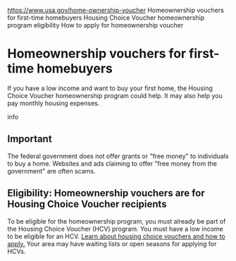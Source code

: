 

https://www.usa.gov/home-ownership-voucher
Homeownership vouchers for first-time homebuyers
Housing Choice Voucher homeownership program eligibility
How to apply for homeownership voucher

Homeownership vouchers for first-time homebuyers
================================================

If you have a low income and want to buy your first home, the Housing Choice Voucher homeownership program could help. It may also help you pay monthly housing expenses.

info

Important
---------

The federal government does not offer grants or "free money" to individuals to buy a home. Websites and ads claiming to offer "free money from the government" are often scams.

**Eligibility: Homeownership vouchers are for Housing Choice Voucher recipients**
---------------------------------------------------------------------------------

To be eligible for the homeownership program, you must already be part of the Housing Choice Voucher (HCV) program. You must have a low income to be eligible for an HCV.
[Learn about housing choice vouchers and how to apply.](https://www.hud.gov/topics/housing_choice_voucher_program_section_8)
Your area may have waiting lists or open seasons for applying for HCVs.

